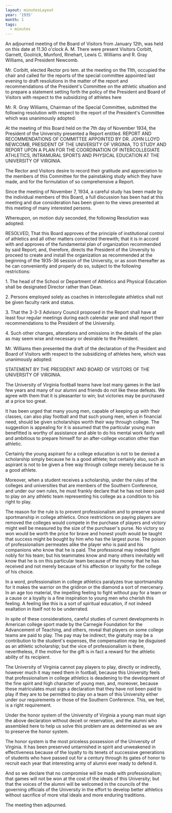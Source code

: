 ```yaml
---
layout: minutesLayout
year: '1935'
month: 1
tags:
  - minutes
---
```

An adjourned meeting of the Board of Visitors from January 12th, was held on this date at 11.30 o'clock A. M. There were present Visitors Corbitt, Garnett, Goolrick, Munford, Rinehart, Lewis C. Williams and R. Gray Williams, and President Newcomb.

Mr. Corbitt, elected Rector pro tem. at the meeting on the 11th, occupied the chair and called for the reports of the special committee appointed last evening to draft resolutions in the matter of the report and recommendations of the President's Committee on the athletic situation and to prepare a statement setting forth the policy of the President and Board of Visitors with respect to the subsidizing of athletes here

Mr. R. Gray Williams, Chairman of the Special Committee, submitted the following resolution with respect to the report of the President's Committee which was unanimously adopted:

At the meeting of this Board held on the 7th day of November 1934, the President of the University presented a Report entitled. REPORT AND RECOMMENDATIONS OF COMMITTEE APPOINTED BY DR. JOHN LLOYD NEWCOMB, PRESIDENT OF THE UNIVERSITY OF VIRGINIA, TO STUDY AND REPORT UPON A PLAN FOR THE COORDINATION OF INTERCOLLEGIATE ATHLETICS, INTRAMURAL SPORTS AND PHYSICAL EDUCATION AT THE UNIVERSITY OF VIRGINIA.

The Rector and Visitors desire to record their gratitude and appreciation to the members of this Committee for the painstaking study which they have made, and for the formulation of so comprehensive a Report.

Since the meeting of November 7, 1934, a careful study has been made by the individual members of this Board, a full discussion has been had at this meeting and due consideration has been given to the views presented at this meeting of many interested persons.

Whereupon, on motion duly seconded, the following Resolution was adopted:

RESOLVED, That this Board approves of the principle of institutional control of athletics and all other matters connected therewith; that it is in accord with and approves of the fundamental plan of organization recommended by said Report; and, therefore, directs the President of the Unversity to proceed to create and install the organization as recommended at the beginning of the 1935-36 session of the University, or as soon thereafter as he can conveniently and properly do so, subject to the following restrictions:

1\. The head of the School or Department of Athletics and Physical Education shall be designated Director rather than Dean.

2\. Persons employed solely as coaches in intercollegiate athletics shall not be given faculty rank and status.

3\. That the 3-3-3 Advisory Council proposed in the Report shall have at least four regular meetings during each calendar year and shall report their recommendations to the President of the University.

4\. Such other changes, alterations and omissions in the details of the plan as may seem wise and necessary or desirable to the President.

Mr. Williams then presented the draft of the declaration of the President and Board of Visitors with respect to the subsidizing of athletes here, which was unanimously adopted:

STATEMENT BY THE PRESIDENT AND BOARD OF VISITORS OF THE UNIVERSITY OF VIRGINIA.

The University of Virginia football teams have lost many games in the last few years and many of our alumni and friends do not like these defeats. We agree with them that it is pleasanter to win; but victories may be purchased at a price too great.

It has been urged that many young men, capable of keeping up with their classes, can also play football and that such young men, when in financial need, should be given scholarships worth their way through college. The suggestion is appealing for it is assumed that the particular young man benefitted is worthy of assistance and able to do his mental work fairly well and ambitious to prepare himself for an after-college vocation other than athletic.

Certainly the young aspirant for a college education is not to be denied a scholarship simply because he is a good athlete; but certainly also, such an aspirant is not to be given a free way through college merely because he is a good athlete.

Moreover, when a student receives a scholarship, under the rules of the colleges and universities that are members of the Southern Conference, and under our own rules, he must frankly declare that he has not been paid to play on any athletic team representing his college as a condition to his right to play.

The reason for the rule is to prevent professionalism and to preserve sound sportmanship in college athletics. Once restrictions on paying players are removed the colleges would compete in the purchase of players and victory might well be measured by the size of the purchaser's purse. No victory so won would be worth the price for brave and honest youth would be taught that success might be bought by him who has the largest purse. The poison of professionalism permeates alike the player who is paid and his companions who know that he is paid. The professional may indeed fight nobly for his team; but his teammates know and many others inevitably will know that he is on this particular team because of the money that he has received and not merely because of his affection or loyalty for the college of his choice.

In a word, professionalism in college athletics paralyzes true sportmanship for it makes the warrior on the gridiron or the diamond a sort of mercenary. In an age too material, the impelling feeling to fight without pay for a team or a cause or a loyalty is a fine inspiration to young men who cherish this feeling. A feeling like this is a sort of spiritual education, if not indeed exaltation in itself not to be underrated.

In spite of these considerations, careful studies of current developments in American college sport made by the Carnegie Foundation for the Advancement of Teaching, and others, reveal that players on some college teams are paid to play. The pay may be indirect; the gratuity may be a contribution to the student's expenses, the compensation may be disguised as an athletic scholarship; but the vice of professionalism is there, nevertheless, if the motive for the gift is in fact a reward for the athletic ability of its recipient.

The University of Virginia cannot pay players to play, directly or indirectly, however much it may need them in football, because this University feels that professionalism in college athletics is deadening to the development of the fine spirit and high character of young men, and, moreover, because these matriculates must sign a declaration that they have not been paid to play if they are to be permitted to play on a team of this University either under our requirements or those of the Southern Conference. This, we feel, is a right requirement.

Under the honor system of the University of Virginia a young man must sign the above declaration without deceit or reservation, and the alumni who assembled here to help us solve this problem are as determined as we are to preserve the honor system.

The honor system is the most priceless possession of the University of Virginia. It has been preserved untarnished in spirit and unweakened in effectiveness because of the loyalty to its tenets of successive generations of students who have passed out for a century through its gates of honor to recruit each year that interesting army of alumni ever ready to defend it.

And so we declare that no compromise will be made with professionalism; that games will not be won at the cost of the ideals of this University; but that the voices of the alumni will be welcomed in the councils of the governing officials of the University in the effort to develop better athletics without sacrifice of more vital ideals and more enduring traditions.

The meeting then adjourned.
